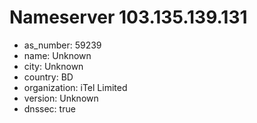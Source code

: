 # Nameserver 103.135.139.131

* as_number: 59239
* name: Unknown
* city: Unknown
* country: BD
* organization: iTel Limited
* version: Unknown
* dnssec: true
